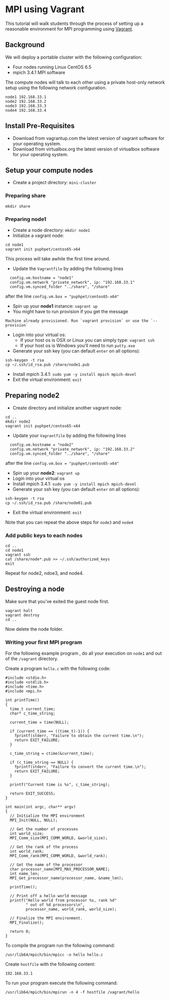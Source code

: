 # MPI using Vagrant

This tutorial will walk students through the process of setting up a reasonable environment for MPI programming using [Vagrant](http://www.vagrantup.com).  

## Background

We will deploy a portable cluster with the following configuration:
* Four nodes running Linux CentOS 6.5
* mpich 3.4.1 MPI software

The compute nodes will talk to each other using a private host-only network setup using the following network configuration.
```
node1 192.168.33.1
node2 192.168.33.2
node3 192.168.33.3
node4 192.168.33.4
```

## Install Pre-Requisites

* Download from vagrantup.com the latest version of vagrant software for your operating system.
* Download from virtualbox.org the latest version of virtualbox software for your operating system.

## Setup your compute nodes

* Create a project directory: `mini-cluster`

### Preparing share

```
mkdir share
```

### Preparing node1

* Create a node directory: `mkdir node1`
* Initialize a vagrant node: 
```
cd node1
vagrant init puphpet/centos65-x64
```
This process will take awhile the first time around.

* Update the `Vagrantfile` by adding the following lines
```
  config.vm.hostname = "node1"
  config.vm.network "private_network", ip: "192.168.33.1"
  config.vm.synced_folder "../share", "/share"
```
after the line `config.vm.box = "puphpet/centos65-x64"`
* Spin up your **node1** instance: `vagrant up`
 * You might have to run provision if you get the message
```
Machine already provisioned. Run `vagrant provision` or use the `--provision`
```
* Login into your virtual os:
   * If your host os is OSX or Linux you can simply type: `vagrant ssh`
   * If your host os is Windows you'll need to run `putty.exe`
* Generate your ssh key (you can default `enter` on all options):
```
ssh-keygen -t rsa
cp ~/.ssh/id_rsa.pub /share/node1.pub
```
* Install mpich 3.4.1: `sudo yum -y install mpich mpich-devel`
* Exit the virtual environment: `exit`

## Preparing node2

* Create directory and initialize another vagrant node:
```
cd ..
mkdir node2
vagrant init puphpet/centos65-x64
```
* Update your `Vagrantfile` by adding the following lines
```
  config.vm.hostname = "node2"
  config.vm.network "private_network", ip: "192.168.33.2"
  config.vm.synced_folder "../share", "/share"
```
after the line `config.vm.box = "puphpet/centos65-x64"`
* Spin up your **node2**: `vagrant up`
* Login into your virtual os
* Install mpich 3.4.1: `sudo yum -y install mpich mpich-devel`
* Generate your ssh key (you can default `enter` on all options):
```
ssh-keygen -t rsa
cp ~/.ssh/id_rsa.pub /share/node01.pub
```
* Exit the virtual environment: `exit`

Note that you can repeat the above steps for `node3` and `node4`

### Add public keys to each nodes

```
cd ..
cd node1
vagrant ssh
cat /share/node*.pub >> ~/.ssh/authorized_keys
exit
```

Repeat for node2, ndoe3, and node4.

## Destroying a node

Make sure that you've exited the guest node first.

```
vagrant halt
vagrant destroy
cd ..
```
Now delete the node folder.


### Writing your first MPI program

For the following example program , do all your execution on `node1` and out of the `/vagrant` directory.  

Create a program `hello.c` with the following code:

```
#include <stdio.h>
#include <stdlib.h>
#include <time.h>
#include <mpi.h>

int printTime()
{
  time_t current_time;
  char* c_time_string;

  current_time = time(NULL);

  if (current_time == ((time_t)-1)) {
    fprintf(stderr, "Failure to obtain the current time.\n");
    return EXIT_FAILURE;
  }

  c_time_string = ctime(&current_time);

  if (c_time_string == NULL) {
    fprintf(stderr, "Failure to convert the current time.\n");
    return EXIT_FAILURE;
  }

  printf("Current time is %s", c_time_string);

  return EXIT_SUCCESS;
}

int main(int argc, char** argv) 
{
  // Initialize the MPI environment
  MPI_Init(NULL, NULL);

  // Get the number of processes
  int world_size;
  MPI_Comm_size(MPI_COMM_WORLD, &world_size);

  // Get the rank of the process
  int world_rank;
  MPI_Comm_rank(MPI_COMM_WORLD, &world_rank);

  // Get the name of the processor
  char processor_name[MPI_MAX_PROCESSOR_NAME];
  int name_len;
  MPI_Get_processor_name(processor_name, &name_len);

  printTime();

  // Print off a hello world message
  printf("Hello world from processor %s, rank %d"
         " out of %d processors\n",
         processor_name, world_rank, world_size);

  // Finalize the MPI environment.
  MPI_Finalize();

  return 0;
}
```

To compile the program run the following command:

```
/usr/lib64/mpich/bin/mpicc -o hello hello.c
```

Create `hostfile` with the following content:

```
192.168.33.1
```

To run your program execute the following command:

```
/usr/lib64/mpich/bin/mpirun -n 4 -f hostfile /vagrant/hello
```


